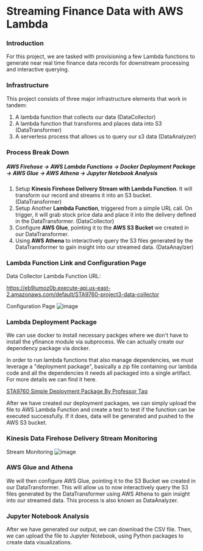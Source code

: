 # Streaming Finance Data with AWS Lambda
### Introduction
For this project, we are tasked with provisioning a few Lambda functions to generate near real time finance data records 
for downstream processing and interactive querying.

### Infrastructure
This project consists of three major infrastructure elements that work in tandem:
1. A lambda function that collects our data (DataCollector)
1. A lambda function that transforms and places data into S3 (DataTransformer)
1. A serverless process that allows us to query our s3 data (DataAnalyzer)

### Process Break Down
##### AWS Firehose -> AWS Lambda Functions -> Docker Deployment Package -> AWS Glue -> AWS Athena -> Jupyter Notebook Analysis
1. Setup **Kinesis Firehose Delivery Stream with Lambda Function**. It will transform our record and streams it into an S3 bucket. (DataTransformer)
2. Setup Another **Lambda Function**, triggered from a simple URL call. On trigger, it will grab stock price data and place it into the delivery defined in the DataTransformer. (DataCollector)
3. Configure **AWS Glue**, pointing it to the **AWS S3 Bucket** we created in our DataTransformer.
4. Using **AWS Athena** to interactively query the S3 files generated by the DataTransformer to gain insight into our streamed data. (DataAnaylzer) 

### Lambda Function Link and Configuration Page
Data Collector Lambda Function URL:

https://eb9iumoz0b.execute-api.us-east-2.amazonaws.com/default/STA9760-project3-data-collector

Configuration Page
![image](https://raw.githubusercontent.com/hailin-du/Streaming-Finance-Data-with-AWS-Lambda/master/Images/Data%20Collector%20Lambda%20%20Function.png)


### Lambda Deployment Package
We can use docker to install necessary packges where we don't have to install the yfinance module via subprocess. We can actually create our dependency package via docker. 

In order to run lambda functions that also manage dependencies, we must leverage a "deployment package", basically a zip file containing our lambda code and all the dependencies it needs all packaged into a single artifact. For more details we can find it here. 

[STA9760 Simple Deployment Package By Professor Taq](https://github.com/mottaquikarim/STA9760_simple_deployment_package)

After we have created our deployment packages, we can simply upload the file to AWS Lambda Function and create a test to test if the function can be executed successfully. If it does, data will be generated and pushed to the AWS S3 bucket. 

### Kinesis Data Firehose Delivery Stream Monitoring

Stream Monitoring
![image](https://raw.githubusercontent.com/hailin-du/Streaming-Finance-Data-with-AWS-Lambda/master/Images/Data%20Monitoring.png)

### AWS Glue and Athena

We will then configure AWS Glue, pointing it to the S3 Bucket we created in our DataTransformer. This will allow us to now interactively query the S3 files generated by the DataTransformer using AWS Athena to gain insight into our streamed data. This process is also known as DataAnalyzer.

### Jupyter Notebook Analysis
After we have generated our output, we can download the CSV file. Then, we can upload the file to Jupyter Notebook, using Python packages to create data visualizations. 
